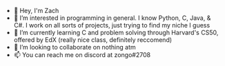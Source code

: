 - 👋 Hey, I'm Zach
- 👀 I’m interested in programming in general. I know Python, C, Java, & C#. I work on all sorts of projects, just trying to find my niche I guess
- 🌱 I’m currently learning C and problem solving through Harvard's CS50, offered by EdX (really nice class, definitely reccomend)
- 💞️ I’m looking to collaborate on nothing atm
- 📫 You can reach me on discord at zongo#2708

<!---
zachareyr/zachareyr is a ✨ special ✨ repository because its `README.md` (this file) appears on your GitHub profile.
You can click the Preview link to take a look at your changes.
--->
